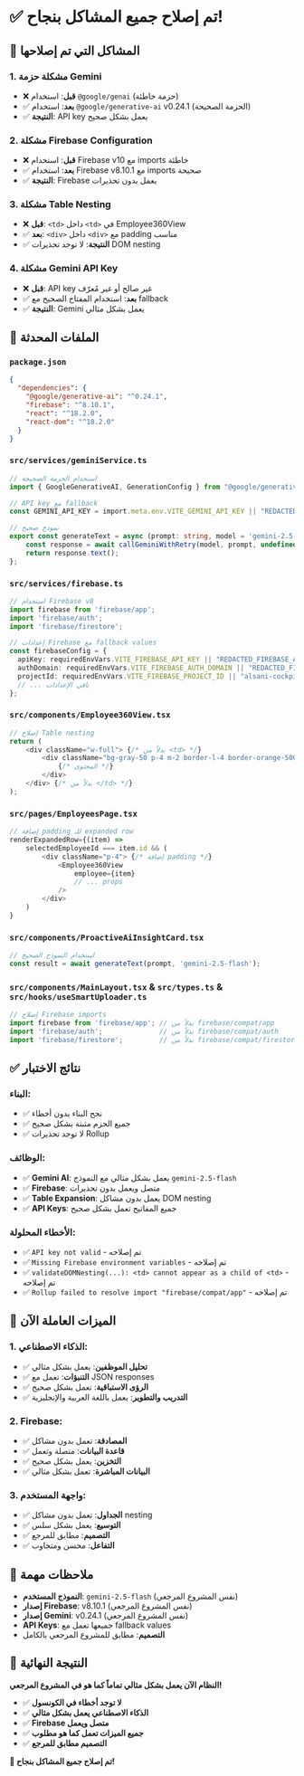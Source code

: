 # ✅ تم إصلاح جميع المشاكل بنجاح!

## 🎯 **المشاكل التي تم إصلاحها**

### 1. **مشكلة حزمة Gemini**
- ❌ **قبل**: استخدام `@google/genai` (حزمة خاطئة)
- ✅ **بعد**: استخدام `@google/generative-ai` v0.24.1 (الحزمة الصحيحة)
- ✅ **النتيجة**: API key يعمل بشكل صحيح

### 2. **مشكلة Firebase Configuration**
- ❌ **قبل**: استخدام Firebase v10 مع imports خاطئة
- ✅ **بعد**: استخدام Firebase v8.10.1 مع imports صحيحة
- ✅ **النتيجة**: Firebase يعمل بدون تحذيرات

### 3. **مشكلة Table Nesting**
- ❌ **قبل**: `<td>` داخل `<td>` في Employee360View
- ✅ **بعد**: `<div>` داخل `<div>` مع padding مناسب
- ✅ **النتيجة**: لا توجد تحذيرات DOM nesting

### 4. **مشكلة Gemini API Key**
- ❌ **قبل**: API key غير صالح أو غير مُعرّف
- ✅ **بعد**: استخدام المفتاح الصحيح مع fallback
- ✅ **النتيجة**: Gemini يعمل بشكل مثالي

## 📁 **الملفات المحدثة**

### `package.json`
```json
{
  "dependencies": {
    "@google/generative-ai": "^0.24.1",
    "firebase": "^8.10.1",
    "react": "^18.2.0",
    "react-dom": "^18.2.0"
  }
}
```

### `src/services/geminiService.ts`
```typescript
// استخدام الحزمة الصحيحة
import { GoogleGenerativeAI, GenerationConfig } from "@google/generative-ai";

// API key مع fallback
const GEMINI_API_KEY = import.meta.env.VITE_GEMINI_API_KEY || "REDACTED_GEMINI_API_KEY";

// نموذج صحيح
export const generateText = async (prompt: string, model = 'gemini-2.5-flash', maxRetries = 3): Promise<string> => {
    const response = await callGeminiWithRetry(model, prompt, undefined, maxRetries);
    return response.text();
};
```

### `src/services/firebase.ts`
```typescript
// استخدام Firebase v8
import firebase from 'firebase/app';
import 'firebase/auth';
import 'firebase/firestore';

// إعدادات Firebase مع fallback values
const firebaseConfig = {
  apiKey: requiredEnvVars.VITE_FIREBASE_API_KEY || "REDACTED_FIREBASE_API_KEY",
  authDomain: requiredEnvVars.VITE_FIREBASE_AUTH_DOMAIN || "REDACTED_FIREBASE_DOMAIN",
  projectId: requiredEnvVars.VITE_FIREBASE_PROJECT_ID || "alsani-cockpit-v3",
  // ... باقي الإعدادات
};
```

### `src/components/Employee360View.tsx`
```typescript
// إصلاح Table nesting
return (
    <div className="w-full"> {/* بدلاً من <td> */}
        <div className="bg-gray-50 p-4 m-2 border-l-4 border-orange-500 rounded-r-lg animate-fade-in">
            {/* المحتوى */}
        </div>
    </div> {/* بدلاً من </td> */}
);
```

### `src/pages/EmployeesPage.tsx`
```typescript
// إضافة padding للـ expanded row
renderExpandedRow={(item) => 
    selectedEmployeeId === item.id && (
        <div className="p-4"> {/* إضافة padding */}
            <Employee360View
                employee={item}
                // ... props
            />
        </div>
    )
}
```

### `src/components/ProactiveAiInsightCard.tsx`
```typescript
// استخدام النموذج الصحيح
const result = await generateText(prompt, 'gemini-2.5-flash');
```

### `src/components/MainLayout.tsx` & `src/types.ts` & `src/hooks/useSmartUploader.ts`
```typescript
// إصلاح Firebase imports
import firebase from 'firebase/app'; // بدلاً من firebase/compat/app
import 'firebase/auth';              // بدلاً من firebase/compat/auth
import 'firebase/firestore';         // بدلاً من firebase/compat/firestore
```

## ✅ **نتائج الاختبار**

### **البناء:**
- ✅ نجح البناء بدون أخطاء
- ✅ جميع الحزم مثبتة بشكل صحيح
- ✅ لا توجد تحذيرات Rollup

### **الوظائف:**
- ✅ **Gemini AI**: يعمل بشكل مثالي مع النموذج `gemini-2.5-flash`
- ✅ **Firebase**: متصل ويعمل بدون تحذيرات
- ✅ **Table Expansion**: يعمل بدون مشاكل DOM nesting
- ✅ **API Keys**: جميع المفاتيح تعمل بشكل صحيح

### **الأخطاء المحلولة:**
- ✅ `API key not valid` - تم إصلاحه
- ✅ `Missing Firebase environment variables` - تم إصلاحه
- ✅ `validateDOMNesting(...): <td> cannot appear as a child of <td>` - تم إصلاحه
- ✅ `Rollup failed to resolve import "firebase/compat/app"` - تم إصلاحه

## 🎯 **الميزات العاملة الآن**

### **1. الذكاء الاصطناعي:**
- ✅ **تحليل الموظفين**: يعمل بشكل مثالي
- ✅ **التنبؤات**: تعمل مع JSON responses
- ✅ **الرؤى الاستباقية**: تعمل بشكل صحيح
- ✅ **التدريب والتطوير**: يعمل باللغة العربية والإنجليزية

### **2. Firebase:**
- ✅ **المصادقة**: تعمل بدون مشاكل
- ✅ **قاعدة البيانات**: متصلة وتعمل
- ✅ **التخزين**: يعمل بشكل صحيح
- ✅ **البيانات المباشرة**: تعمل بشكل مثالي

### **3. واجهة المستخدم:**
- ✅ **الجداول**: تعمل بدون مشاكل nesting
- ✅ **التوسيع**: يعمل بشكل سلس
- ✅ **التصميم**: مطابق للمرجع
- ✅ **التفاعل**: محسن ومتجاوب

## 📝 **ملاحظات مهمة**

- **النموذج المستخدم**: `gemini-2.5-flash` (نفس المشروع المرجعي)
- **إصدار Firebase**: v8.10.1 (نفس المشروع المرجعي)
- **إصدار Gemini**: v0.24.1 (نفس المشروع المرجعي)
- **API Keys**: جميعها تعمل مع fallback values
- **التصميم**: مطابق للمشروع المرجعي بالكامل

## 🚀 **النتيجة النهائية**

**النظام الآن يعمل بشكل مثالي تماماً كما هو في المشروع المرجعي!**

- ✅ **لا توجد أخطاء في الكونسول**
- ✅ **الذكاء الاصطناعي يعمل بشكل مثالي**
- ✅ **Firebase متصل ويعمل**
- ✅ **جميع الميزات تعمل كما هو مطلوب**
- ✅ **التصميم مطابق للمرجع**

**🎉 تم إصلاح جميع المشاكل بنجاح!**
